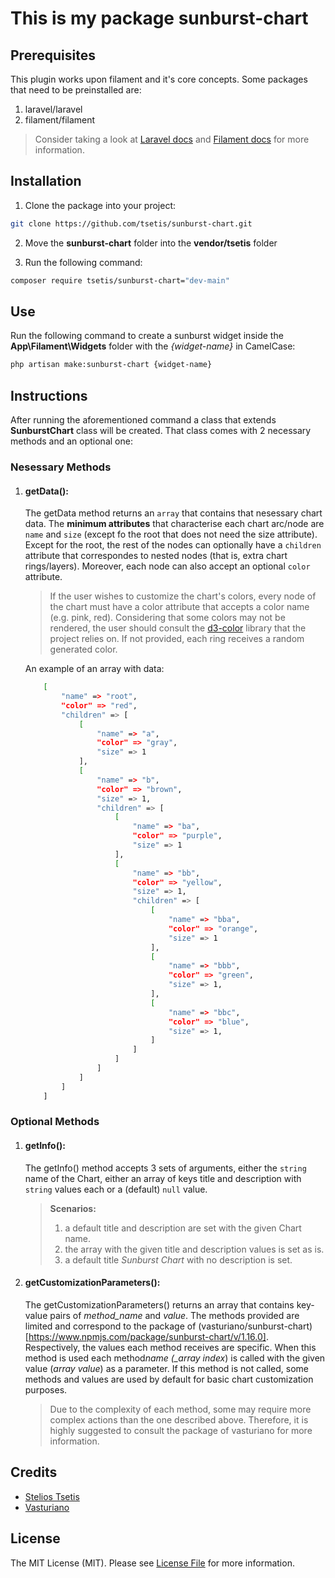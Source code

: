 # This is my package sunburst-chart

## Prerequisites

This plugin works upon filament and it's core concepts. Some packages that need to be preinstalled are:

1. laravel/laravel
2. filament/filament

> Consider taking a look at [Laravel docs](https://laravel.com/docs/11.x/installation) and [Filament docs](https://filamentphp.com/docs/3.x/panels/installation) for more information.

## Installation

1. Clone the package into your project:

```bash
git clone https://github.com/tsetis/sunburst-chart.git
```

2. Move the **sunburst-chart** folder into the **vendor/tsetis** folder

3. Run the following command:

```bash
composer require tsetis/sunburst-chart="dev-main"
```

## Use

Run the following command to create a sunburst widget inside the **App\Filament\Widgets** folder with the _{widget-name}_ in CamelCase:

```bash
php artisan make:sunburst-chart {widget-name}
```

## Instructions

After running the aforementioned command a class that extends **SunburstChart** class will be created. That class comes with 2 necessary methods and an optional one:

### Nesessary Methods

1. #### getData():

    The getData method returns an `array` that contains that nesessary chart data. The **minimum attributes** that characterise each chart arc/node are `name` and `size` (except fo the root that does not need the size attribute).
    Except for the root, the rest of the nodes can optionally have a `children` attribute that correspondes to nested nodes (that is, extra chart rings/layers). Moreover, each node can also accept an optional `color` attribute.

    > If the user wishes to customize the chart's colors, every node of the chart must have a color attribute that accepts a color name (e.g. pink, red). Considering that some colors may not be rendered, the user should consult the [d3-color](https://d3js.org/d3-color) library that the project relies on. If not provided, each ring receives a random generated color.

    An example of an array with data:

    ```bash
        [
            "name" => "root",
            "color" => "red",
            "children" => [
                [
                    "name" => "a",
                    "color" => "gray",
                    "size" => 1
                ],
                [
                    "name" => "b",
                    "color" => "brown",
                    "size" => 1,
                    "children" => [
                        [
                            "name" => "ba",
                            "color" => "purple",
                            "size" => 1
                        ],
                        [
                            "name" => "bb",
                            "color" => "yellow",
                            "size" => 1,
                            "children" => [
                                [
                                    "name" => "bba",
                                    "color" => "orange",
                                    "size" => 1
                                ],
                                [
                                    "name" => "bbb",
                                    "color" => "green",
                                    "size" => 1,
                                ],
                                [
                                    "name" => "bbc",
                                    "color" => "blue",
                                    "size" => 1,
                                ]
                            ]
                        ]
                    ]
                ]
            ]
        ]
    ```

### Optional Methods

1. #### getInfo():

    The getInfo() method accepts 3 sets of arguments, either the `string` name of the Chart, either an array of keys title and description with `string` values each or a (default) `null` value.

    > **Scenarios:**
    >
    > 1. a default title and description are set with the given Chart name.
    > 2. the array with the given title and description values is set as is.
    > 3. a default title _Sunburst Chart_ with no description is set.

2. #### getCustomizationParameters():

    The getCustomizationParameters() returns an array that contains key-value pairs of _method_name_ and _value_. The methods provided are limited and correspond to the package of (vasturiano/sunburst-chart)[https://www.npmjs.com/package/sunburst-chart/v/1.16.0]. Respectively, the values each method receives are specific. When this method is used each method*name (\_array index*) is called with the given value (_array value_) as a parameter.
    If this method is not called, some methods and values are used by default for basic chart customization purposes.

    > Due to the complexity of each method, some may require more complex actions than the one described above. Therefore, it is highly suggested to consult the package of vasturiano for more information.

## Credits

-   [Stelios Tsetis](https://github.com/tsetis)
-   [Vasturiano](https://www.npmjs.com/package/sunburst-chart/v/1.16.0)

## License

The MIT License (MIT). Please see [License File](LICENSE.md) for more information.
